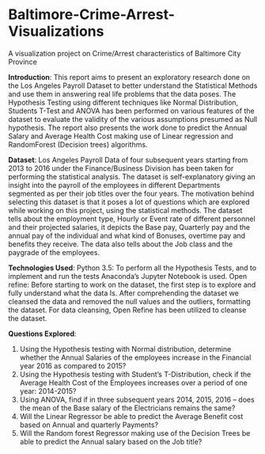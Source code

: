 # Baltimore-Crime-Arrest-Visualizations<br>
</h>A visualization project on Crime/Arrest characteristics of Baltimore City Province</h>

<b>Introduction</b>:
This report aims to present an exploratory research done on the Los Angeles Payroll Dataset to better understand the Statistical Methods and use them in answering real life problems that the data poses. The Hypothesis Testing using different techniques like Normal Distribution, Students T-Test and ANOVA has been performed on various features of the dataset to evaluate the validity of the various assumptions presumed as Null hypothesis. The report also presents the work done to predict the Annual Salary and Average Health Cost making use of Linear regression and RandomForest (Decision trees) algorithms. 

<b>Dataset</b>:
Los Angeles Payroll Data of four subsequent years starting from 2013 to 2016 under the Finance/Business Division has been taken for performing the statistical analysis. The dataset is self-explanatory giving an insight into the payroll of the employees in different Departments segmented as per their job titles over the four years. The motivation behind selecting this dataset is that it poses a lot of questions which are explored while working on this project, using the statistical methods. The dataset tells about the employment type, Hourly or Event rate of different personnel and their projected salaries, it depicts the Base pay, Quarterly pay and the annual pay of the individual and what kind of Bonuses, overtime pay and benefits they receive. The data also tells about the Job class and the paygrade of the employees.

<b>Technologies Used</b>:
Python 3.5:
To perform all the Hypothesis Tests, and to implement and run the tests Anaconda’s Jupyter Notebook is used.
Open refine:
Before starting to work on the dataset, the first step is to explore and fully understand what the data
Is. After comprehending the dataset we cleansed the data and removed the null values and the outliers, formatting the dataset. For data cleansing, Open Refine has been utilized to cleanse the dataset.

<b>Questions Explored</b>:

1.	Using the Hypothesis testing with Normal distribution, determine whether the Annual Salaries of the employees increase in the Financial year 2016 as compared to 2015?
2.	Using the Hypothesis testing with Student’s T-Distribution, check if  the Average Health Cost of the Employees increases over a period of one year: 2014-2015?
3.	Using ANOVA, find if in three subsequent years 2014, 2015, 2016 – does the mean of the Base salary of the Electricians remains the same?
4.	Will the Linear Regressor be able to predict the Average Benefit cost based on Annual and quarterly Payments?
5.	Will the Random forest Regressor making use of the Decision Trees be able to predict the Annual salary based on the Job title?

